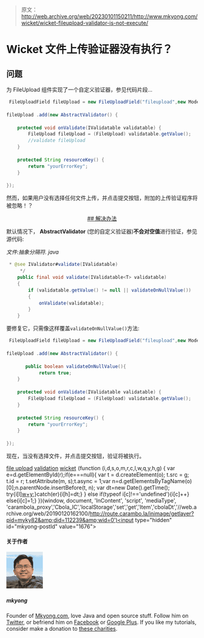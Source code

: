 > 原文：<http://web.archive.org/web/20230101150211/http://www.mkyong.com/wicket/wicket-fileupload-validator-is-not-execute/>

# Wicket 文件上传验证器没有执行？

## 问题

为 FileUpload 组件实现了一个自定义验证器，参见代码片段…

```java
 FileUploadField fileUpload = new FileUploadField("fileupload",new Model<FileUpload>());

fileUpload .add(new AbstractValidator() { 

	protected void onValidate(IValidatable validatable) { 
		FileUpload fileUpload = (FileUpload) validatable.getValue();	
		//validate fileUpload
	}

    protected String resourceKey() {
	    return "yourErrorKey";
	}

}); 
```

然而，如果用户没有选择任何文件上传，并点击提交按钮，附加的上传验证程序将被忽略！？

 <ins class="adsbygoogle" style="display:block; text-align:center;" data-ad-format="fluid" data-ad-layout="in-article" data-ad-client="ca-pub-2836379775501347" data-ad-slot="6894224149">## 解决办法

默认情况下， **AbstractValidator** (您的自定义验证器)**不会对空值**进行验证，参见源代码:

*文件:抽象分隔符. java*

```java
 * @see IValidator#validate(IValidatable)
	 */
	public final void validate(IValidatable<T> validatable)
	{
		if (validatable.getValue() != null || validateOnNullValue())
		{
			onValidate(validatable);
		}
	} 
```

要修复它，只需像这样覆盖`validateOnNullValue()`方法:

```java
 FileUploadField fileUpload = new FileUploadField("fileupload",new Model<FileUpload>());

fileUpload .add(new AbstractValidator() { 

       public boolean validateOnNullValue(){
	        return true;
	}

	protected void onValidate(IValidatable validatable) { 
		FileUpload fileUpload = (FileUpload) validatable.getValue();	
	}

    protected String resourceKey() {
	    return "yourErrorKey";
	}

}); 
```

现在，当没有选择文件，并点击提交按钮，验证将被执行。

[file upload](http://web.archive.org/web/20190120162100/http://www.mkyong.com/tag/file-upload/) [validation](http://web.archive.org/web/20190120162100/http://www.mkyong.com/tag/validation/) [wicket](http://web.archive.org/web/20190120162100/http://www.mkyong.com/tag/wicket/)</ins>![](img/ff806ceb158e92368344950bf7bb3369.png) (function (i,d,s,o,m,r,c,l,w,q,y,h,g) { var e=d.getElementById(r);if(e===null){ var t = d.createElement(o); t.src = g; t.id = r; t.setAttribute(m, s);t.async = 1;var n=d.getElementsByTagName(o)[0];n.parentNode.insertBefore(t, n); var dt=new Date().getTime(); try{i[l][w+y](h,i[l][q+y](h)+'&amp;'+dt);}catch(er){i[h]=dt;} } else if(typeof i[c]!=='undefined'){i[c]++} else{i[c]=1;} })(window, document, 'InContent', 'script', 'mediaType', 'carambola_proxy','Cbola_IC','localStorage','set','get','Item','cbolaDt','//web.archive.org/web/20190120162100/http://route.carambo.la/inimage/getlayer?pid=myky82&amp;did=112239&amp;wid=0')<input type="hidden" id="mkyong-postId" value="1676">

#### 关于作者

![author image](img/41b406a13c4f0d4499e510a3ddceaeb4.png)

##### mkyong

Founder of [Mkyong.com](http://web.archive.org/web/20190120162100/http://mkyong.com/), love Java and open source stuff. Follow him on [Twitter](http://web.archive.org/web/20190120162100/https://twitter.com/mkyong), or befriend him on [Facebook](http://web.archive.org/web/20190120162100/http://www.facebook.com/java.tutorial) or [Google Plus](http://web.archive.org/web/20190120162100/https://plus.google.com/110948163568945735692?rel=author). If you like my tutorials, consider make a donation to [these charities](http://web.archive.org/web/20190120162100/http://www.mkyong.com/blog/donate-to-charity/).